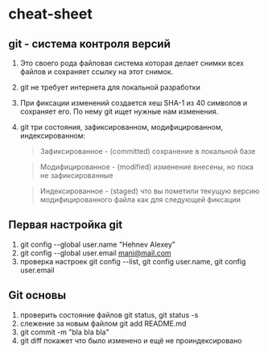 # cheat-sheet

## git - система контроля версий
1. Это своего рода файловая система которая делает снимки всех файлов и сохраняет ссылку на этот снимок.
2. git не требует интернета для локальной разработки
3. При фиксации изменений создается хеш SHA-1 из 40 символов и сохраняет его. По нему git ищет нужные нам изменения.
4. git три состояния, зафиксированном, модифицированном, индексированном:
    > Зафиксированное - (committed) сохранение в локальной базе
    
    > Модифицированное - (modified) изменение внесены, но пока не зафиксированные
    
    > Индексированное - (staged) что вы пометили текущую версию модифицированного файла как для следующей фиксации
## Первая настройка git
1. git config --global user.name "Hehnev Alexey"
2. git config --global user.email mani@mail.com
3. проверка настроек git config --list, git config user.name, git config user.email
## Git основы
1. проверить состояние файлов git status, git status -s 
2. слежение за новым файлом git add README.md
3. git commit -m "bla bla bla"
4. git diff покажет что было изменено и ещё не проиндексировано